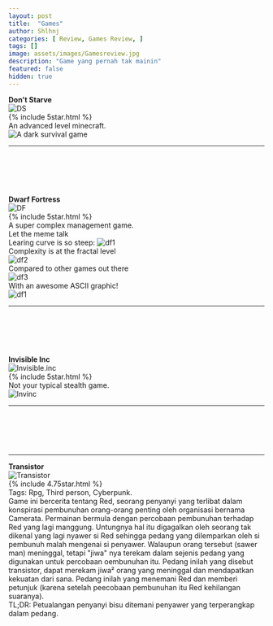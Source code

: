 ```yaml
---
layout: post
title:  "Games"
author: Shlhnj
categories: [ Review, Games Review, ]
tags: []
image: assets/images/Gamesreview.jpg
description: "Game yang pernah tak mainin"
featured: false
hidden: true
---
```


**Don't Starve** <br>
![DS](/assets/images/Dontstarve.jpg) <br>
{% include 5star.html %} <br>
An advanced level minecraft. <br>
![A dark survival game](/assets/images/Dontstarvememe.jpg)

---
<br>
<br>
<br>
<br>

**Dwarf Fortress** <br>
![DF](/assets/images/DF.jpg) <br>
{% include 5star.html %} <br>
A super complex management game. <br>
Let the meme talk <br>
Learing curve is so steep:
![df1](/assets/images/DFgraph.jpg) <br> 
Complexity is at the fractal level<br> 
![df2](/assets/images/DFfractal.jpg) <br>
Compared to other games out there<br> 
![df3](/assets/images/DFcomparison.jpg) <br> 
With an awesome ASCII graphic!<br> 
![df1](/assets/images/DFascii.gif) <br> 

---
<br>
<br>
<br>
<br>

**Invisible Inc** <br>
![Invisible.inc](/assets/images/Invisibleinc.jpg) <br>
{% include 5star.html %} <br>
Not your typical stealth game. <br>
![Invinc](/assets/images/Invisibleincgraph.jpg)

---
<br>
<br>
<br>
<br>

---
**Transistor** <br>
![Transistor](/assets/images/Transistor.jpg) <br>
{% include 4.75star.html %} <br>
Tags: Rpg, Third person, Cyberpunk. <br>
Game ini bercerita tentang Red, seorang penyanyi yang terlibat dalam konspirasi pembunuhan orang-orang penting oleh organisasi bernama Camerata. Permainan bermula dengan percobaan pembunuhan terhadap Red yang lagi manggung. Untungnya hal itu digagalkan oleh seorang tak dikenal yang lagi nyawer si Red sehingga pedang yang dilemparkan oleh si pembunuh malah mengenai si penyawer. Walaupun orang tersebut (sawer man) meninggal, tetapi "jiwa" nya terekam dalam sejenis pedang yang digunakan untuk percobaan oembunuhan itu. Pedang inilah yang disebut transistor, dapat merekam jiwa² orang yang meninggal dan mendapatkan kekuatan dari sana. Pedang inilah yang menemani Red dan memberi petunjuk (karena setelah peecobaan pembunuhan itu Red kehilangan suaranya).
<br>
TL;DR: Petualangan penyanyi bisu ditemani penyawer yang terperangkap dalam pedang.
